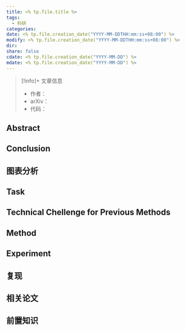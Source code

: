 ```yaml
---
title: <% tp.file.title %>
tags:
  - 科研
categories: 
date: <% tp.file.creation_date("YYYY-MM-DDTHH:mm:ss+08:00") %>
modify: <% tp.file.creation_date("YYYY-MM-DDTHH:mm:ss+08:00") %>
dir: 
share: false
cdate: <% tp.file.creation_date("YYYY-MM-DD") %>
mdate: <% tp.file.creation_date("YYYY-MM-DD") %>
---
```


> [!info]+ 文章信息
> - 作者：
> - arXiv：
> - 代码：

## Abstract

## Conclusion

## 图表分析

## Task

## Technical Chellenge for Previous Methods

## Method

## Experiment

## 复现

## 相关论文

## 前置知识